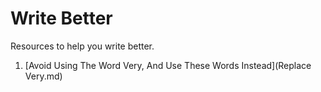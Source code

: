 # Write Better

Resources to help you write better.

1. [Avoid Using The Word Very, And Use These Words Instead](Replace Very.md)
